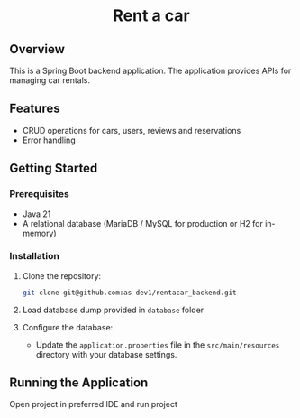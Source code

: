 <h1 align="center">Rent a car</h1> 

## Overview

This is a Spring Boot backend application. The application provides APIs for managing car rentals.

## Features

- CRUD operations for cars, users, reviews and reservations
- Error handling

## Getting Started

### Prerequisites

- Java 21
- A relational database (MariaDB / MySQL for production or H2 for in-memory)

### Installation

1. Clone the repository:
    ```sh
    git clone git@github.com:as-dev1/rentacar_backend.git
    ```
2. Load database dump provided in `database` folder

3. Configure the database:
    - Update the `application.properties` file in the `src/main/resources` directory with your database settings.


## Running the Application

Open project in preferred IDE and run project
